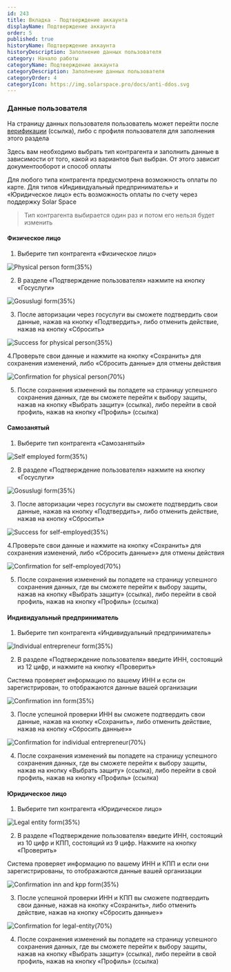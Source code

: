 ```yaml
---
id: 243
title: Вкладка - Подтверждение аккаунта
displayName: Подтверждение аккаунта
order: 5
published: true
historyName: Подтверждение аккаунта
historyDescription: Заполнение данных пользователя
category: Начало работы
categoryName: Подтверждение аккаунта
categoryDescription: Заполнение данных пользователя
categoryOrder: 4
categoryIcon: https://img.solarspace.pro/docs/anti-ddos.svg
---
```


### Данные пользователя
На страницу данных пользователя пользователь может перейти после [верификации]([206]) (ссылка), либо с профиля пользователя для заполнения этого раздела
 
Здесь вам необходимо выбрать тип контрагента и заполнить данные в зависимости от того, какой из вариантов был выбран. От этого зависит документооборот и способ оплаты

Для любого типа контрагента предусмотрена возможность оплаты по карте. Для типов «Индивидуальный предприниматель» и «Юридическое лицо» есть возможность оплаты по счету через поддержку Solar Space

> Тип контрагента выбирается один раз и потом его нельзя будет изменить

#### Физическое лицо

1. Выберите тип контрагента «Физическое лицо»

![Physical person form(35%)](https://img.solarspace.pro/docs/physical-person-form.jpg "Форма для типа 'Физическое лицо'")

2. В разделе «Подтверждение пользователя» нажмите на кнопку «Госуслуги»

![Gosuslugi form(35%)](https://img.solarspace.pro/docs/gosuslugi-form.jpg "Форма 'Госуслуги'")

3. После авторизации через госуслуги вы сможете подтвердить свои данные, нажав на кнопку «Подтвердить», либо отменить действие, нажав на кнопку «Сбросить»

![Success for physical person(35%)](https://img.solarspace.pro/docs/success-phys-and-sz-form.jpg "Успешная форма для типа 'Физическое лицо'")

4.Проверьте свои данные и нажмите на кнопку «Сохранить» для сохранения изменений, либо «Сбросить данные» для отмены действия

![Confirmation for physical person(70%)](https://img.solarspace.pro/docs/confirmation-physical-person.jpg "Подтверждение для типа 'Физическое лицо'")

5. После сохранения изменений вы попадете на страницу успешного сохранения данных, где вы сможете перейти к выбору защиты, нажав на кнопку «Выбрать защиту» (ссылка), либо перейти в свой профиль, нажав на кнопку «Профиль» (ссылка)
 
#### Самозанятый

1. Выберите тип контрагента «Самозанятый»

![Self employed form(35%)](https://img.solarspace.pro/docs/self-employed-form.jpg "Форма для типа 'Самозанятый'")

2. В разделе «Подтверждение пользователя» нажмите на кнопку «Госуслуги»

![Gosuslugi form(35%)](https://img.solarspace.pro/docs/gosuslugi-form.jpg "Форма 'Госуслуги'")

3. После авторизации через госуслуги вы сможете подтвердить свои данные, нажав на кнопку «Подтвердить», либо отменить действие, нажав на кнопку «Сбросить»

![Success for self-employed(35%)](https://img.solarspace.pro/docs/success-phys-and-sz-form.jpg "Успешная форма для типа 'Самозанятый'")

4.Проверьте свои данные и нажмите на кнопку «Сохранить» для сохранения изменений, либо «Сбросить данные»» для отмены действия

![Confirmation for self-employed(70%)](https://img.solarspace.pro/docs/confirmation-self-employed.jpg "Подтверждение для типа 'Самозанятый'")

5. После сохранения изменений вы попадете на страницу успешного сохранения данных, где вы сможете перейти к выбору защиты, нажав на кнопку «Выбрать защиту» (ссылка), либо перейти в свой профиль, нажав на кнопку «Профиль» (ссылка)
 
#### Индивидуальный предприниматель

1. Выберите тип контрагента «Индивидуальный предприниматель»

![Individual entrepreneur form(35%)](https://img.solarspace.pro/docs/individual-entrepreneur-form.jpg "Форма для типа 'Индивидуальный предприниматель'")

2. В разделе «Подтверждение пользователя» введите ИНН, состоящий из 12 цифр, и нажмите на кнопку «Проверить»

Система проверяет информацию по вашему ИНН и если он зарегистрирован, то отображаются данные вашей организации

![Confirmation inn form(35%)](https://img.solarspace.pro/docs/confirmation-inn-form.jpg "Успешная форма подтверждения ИНН")

3. После успешной проверки ИНН  вы сможете подтвердить свои данные, нажав на кнопку «Сохранить», либо отменить действие, нажав на кнопку «Сбросить данные»»
 
![Confirmation for individual entrepreneur(70%)](https://img.solarspace.pro/docs/confirmation-individual-entrepreneur.jpg "Подтверждение для типа 'Индивидуальный предприниматель'")

4. После сохранения изменений вы попадете на страницу успешного сохранения данных, где вы сможете перейти к выбору защиты, нажав на кнопку «Выбрать защиту» (ссылка), либо перейти в свой профиль, нажав на кнопку «Профиль» (ссылка)
 
 
#### Юридическое лицо

1. Выберите тип контрагента «Юридическое лицо»

 ![Legal entity form(35%)](https://img.solarspace.pro/docs/legal-entity-form.jpg "Форма для типа 'Юридическое лицо'")

2. В разделе «Подтверждение пользователя» введите ИНН, состоящий из 10 цифр и КПП, состоящий из 9 цифр. Нажмите на кнопку «Проверить»

Система проверяет информацию по вашему ИНН и КПП и если они зарегистрированы, то отображаются данные вашей организации

![Confirmation inn and kpp form(35%)](https://img.solarspace.pro/docs/confirmation-inn-and-kpp-form.jpg "Успешная форма подтверждения ИНН и КПП")

3. После успешной проверки ИНН и КПП вы сможете подтвердить свои данные, нажав на кнопку «Сохранить», либо отменить действие, нажав на кнопку «Сбросить данные»»

![Confirmation for legal-entity(70%)](https://img.solarspace.pro/docs/confirmation-legal-entity.jpg "Подтверждение для типа 'Юридическое лицо'")

4. После сохранения изменений вы попадете на страницу успешного сохранения данных, где вы сможете перейти к выбору защиты, нажав на кнопку «Выбрать защиту» (ссылка), либо перейти в свой профиль, нажав на кнопку «Профиль» (ссылка)